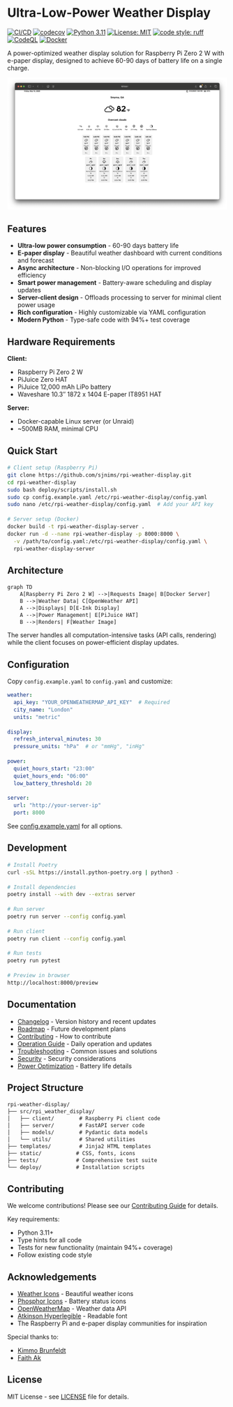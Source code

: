 # Ultra-Low-Power Weather Display

[![CI/CD](https://github.com/sjnims/rpi_weather_display/actions/workflows/ci.yml/badge.svg)](https://github.com/sjnims/rpi_weather_display/actions/workflows/ci.yml)
[![codecov](https://codecov.io/gh/sjnims/rpi_weather_display/graph/badge.svg?token=QWXSWWC1HP)](https://codecov.io/gh/sjnims/rpi_weather_display)
[![Python 3.11](https://img.shields.io/badge/python-3.11-blue.svg)](https://www.python.org/downloads/release/python-3112/)
[![License: MIT](https://img.shields.io/badge/License-MIT-yellow.svg)](https://opensource.org/licenses/MIT)
[![code style: ruff](https://img.shields.io/badge/code%20style-ruff-000000.svg)](https://github.com/astral-sh/ruff)
[![CodeQL](https://img.shields.io/badge/CodeQL-enabled-green.svg)](https://github.com/sjnims/rpi_weather_display/security/code-scanning)
[![Docker](https://img.shields.io/badge/docker-ghcr.io-blue.svg)](https://github.com/sjnims/rpi_weather_display/pkgs/container/rpi-weather-display)

A power-optimized weather display solution for Raspberry Pi Zero 2 W with e-paper display, designed to achieve 60-90 days of battery life on a single charge.

![Weather Display Preview](static/images/weather-display-preview.png)

## Features

- **Ultra-low power consumption** - 60-90 days battery life
- **E-paper display** - Beautiful weather dashboard with current conditions and forecast
- **Async architecture** - Non-blocking I/O operations for improved efficiency
- **Smart power management** - Battery-aware scheduling and display updates
- **Server-client design** - Offloads processing to server for minimal client power usage
- **Rich configuration** - Highly customizable via YAML configuration
- **Modern Python** - Type-safe code with 94%+ test coverage

## Hardware Requirements

**Client:**
- Raspberry Pi Zero 2 W
- PiJuice Zero HAT
- PiJuice 12,000 mAh LiPo battery
- Waveshare 10.3″ 1872 x 1404 E-paper IT8951 HAT

**Server:**
- Docker-capable Linux server (or Unraid)
- ~500MB RAM, minimal CPU

## Quick Start

```bash
# Client setup (Raspberry Pi)
git clone https://github.com/sjnims/rpi-weather-display.git
cd rpi-weather-display
sudo bash deploy/scripts/install.sh
sudo cp config.example.yaml /etc/rpi-weather-display/config.yaml
sudo nano /etc/rpi-weather-display/config.yaml  # Add your API key

# Server setup (Docker)
docker build -t rpi-weather-display-server .
docker run -d --name rpi-weather-display -p 8000:8000 \
  -v /path/to/config.yaml:/etc/rpi-weather-display/config.yaml \
  rpi-weather-display-server
```

## Architecture

```mermaid
graph TD
    A[Raspberry Pi Zero 2 W] -->|Requests Image| B[Docker Server]
    B -->|Weather Data| C[OpenWeather API]
    A -->|Displays| D[E-Ink Display]
    A -->|Power Management| E[PiJuice HAT]
    B -->|Renders| F[Weather Image]
```

The server handles all computation-intensive tasks (API calls, rendering) while the client focuses on power-efficient display updates.

## Configuration

Copy `config.example.yaml` to `config.yaml` and customize:

```yaml
weather:
  api_key: "YOUR_OPENWEATHERMAP_API_KEY"  # Required
  city_name: "London"
  units: "metric"

display:
  refresh_interval_minutes: 30
  pressure_units: "hPa"  # or "mmHg", "inHg"

power:
  quiet_hours_start: "23:00"
  quiet_hours_end: "06:00"
  low_battery_threshold: 20

server:
  url: "http://your-server-ip"
  port: 8000
```

See [config.example.yaml](config.example.yaml) for all options.

## Development

```bash
# Install Poetry
curl -sSL https://install.python-poetry.org | python3 -

# Install dependencies
poetry install --with dev --extras server

# Run server
poetry run server --config config.yaml

# Run client
poetry run client --config config.yaml

# Run tests
poetry run pytest

# Preview in browser
http://localhost:8000/preview
```

## Documentation

- [Changelog](CHANGELOG.md) - Version history and recent updates
- [Roadmap](ROADMAP.md) - Future development plans
- [Contributing](CONTRIBUTING.md) - How to contribute
- [Operation Guide](docs/OPERATION.md) - Daily operation and updates
- [Troubleshooting](docs/TROUBLESHOOTING.md) - Common issues and solutions
- [Security](docs/SECURITY.md) - Security considerations
- [Power Optimization](docs/POWER_OPTIMIZATION.md) - Battery life details

## Project Structure

```
rpi-weather-display/
├── src/rpi_weather_display/
│   ├── client/        # Raspberry Pi client code
│   ├── server/        # FastAPI server code
│   ├── models/        # Pydantic data models
│   └── utils/         # Shared utilities
├── templates/         # Jinja2 HTML templates
├── static/           # CSS, fonts, icons
├── tests/            # Comprehensive test suite
└── deploy/           # Installation scripts
```

## Contributing

We welcome contributions! Please see our [Contributing Guide](CONTRIBUTING.md) for details.

Key requirements:
- Python 3.11+
- Type hints for all code
- Tests for new functionality (maintain 94%+ coverage)
- Follow existing code style

## Acknowledgements

- [Weather Icons](https://erikflowers.github.io/weather-icons/) - Beautiful weather icons
- [Phosphor Icons](https://phosphoricons.com) - Battery status icons
- [OpenWeatherMap](https://openweathermap.org/) - Weather data API
- [Atkinson Hyperlegible](https://brailleinstitute.org/freefont) - Readable font
- The Raspberry Pi and e-paper display communities for inspiration

Special thanks to:
- [Kimmo Brunfeldt](https://github.com/kimmobrunfeldt/eink-weather-display)
- [Faith Ak](https://github.com/fatihak/InkyPi)

## License

MIT License - see [LICENSE](LICENSE) file for details.
